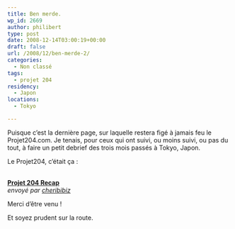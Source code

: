 ```yaml
---
title: Ben merde.
wp_id: 2669
author: philibert
type: post
date: 2008-12-14T03:00:19+00:00
draft: false
url: /2008/12/ben-merde-2/
categories:
  - Non classé
tags:
  - projet 204
residency:
  - Japon
locations:
  - Tokyo

---
```

Puisque c&rsquo;est la dernière page, sur laquelle restera figé à jamais feu le Projet204.com. Je tenais, pour ceux qui ont suivi, ou moins suivi, ou pas du tout, à faire un petit debrief des trois mois passés à Tokyo, Japon.

Le Projet204, c&rsquo;était ça :

<div>
  <br /><b><a href="https://www.dailymotion.com/video/x7pqa8_projet-204-recap_travel">Projet 204 Recap</a></b><br /><i>envoyé par <a href="https://www.dailymotion.com/cheribibiz">cheribibiz</a></i>
</div>

Merci d&rsquo;être venu !

Et soyez prudent sur la route.